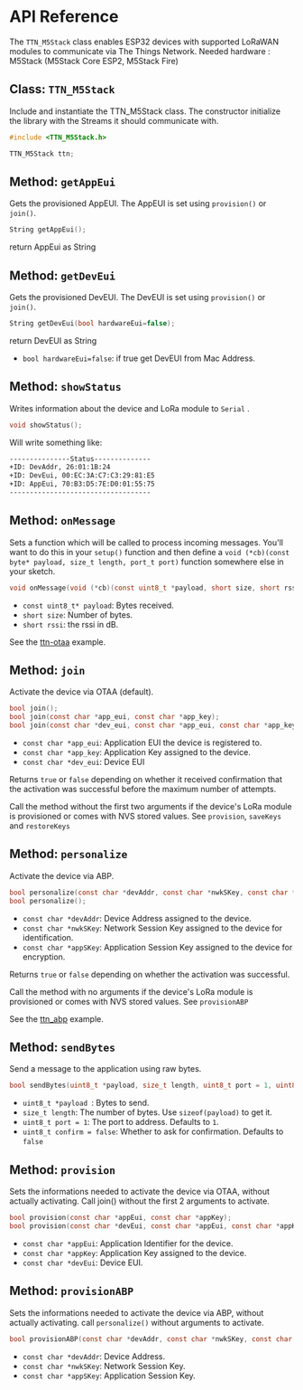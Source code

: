 # API Reference

The `TTN_M5Stack` class enables ESP32 devices with supported LoRaWAN modules to communicate via The Things Network. 
Needed hardware : M5Stack (M5Stack Core ESP2, M5Stack Fire)

## Class: `TTN_M5Stack`

Include and instantiate the TTN_M5Stack class. The constructor initialize the library with the Streams it should communicate with. 

```c
#include <TTN_M5Stack.h>

TTN_M5Stack ttn;
```

## Method: `getAppEui`

Gets the provisioned AppEUI. The AppEUI is set using `provision()` or `join()`.

```c
String getAppEui();
```
return AppEui as String
## Method: `getDevEui`
Gets the provisioned DevEUI. The DevEUI is set using `provision()` or `join()`.

```c
String getDevEui(bool hardwareEui=false);
```
return DevEUI as String

- `bool hardwareEui=false`: if true get DevEUI from Mac Address.


## Method: `showStatus`

Writes information about the device and LoRa module to `Serial` .

```c
void showStatus();
```

Will write something like:

```bash
---------------Status--------------
+ID: DevAddr, 26:01:1B:24
+ID: DevEui, 00:EC:3A:C7:C3:29:81:E5
+ID: AppEui, 70:B3:D5:7E:D0:01:55:75
-----------------------------------
```

## Method: `onMessage`

Sets a function which will be called to process incoming messages. You'll want to do this in your `setup()` function and then define a `void (*cb)(const byte* payload, size_t length, port_t port)` function somewhere else in your sketch.

```c
void onMessage(void (*cb)(const uint8_t *payload, short size, short rssi));
```

- `const uint8_t* payload`: Bytes received.
- `short size`: Number of bytes.
- `short rssi`: the rssi in dB.

See the [ttn-otaa](https://github.com/rgot-org/TheThingsNetwork_esp32/blob/master/examples/ttn-otaa/ttn-otaa.ino) example.

## Method: `join`

Activate the device via OTAA (default).

```c
bool join();
bool join(const char *app_eui, const char *app_key);
bool join(const char *dev_eui, const char *app_eui, const char *app_key);
```

- `const char *app_eui`: Application EUI the device is registered to.
- `const char *app_key`: Application Key assigned to the device.
- `const char *dev_eui`: Device EUI 

Returns `true` or `false` depending on whether it received confirmation that the activation was successful before the maximum number of attempts.

Call the method without the first two arguments if the device's LoRa module is provisioned or comes with NVS stored values. See `provision`, `saveKeys` and `restoreKeys`

## Method: `personalize`

Activate the device via ABP.

```c
bool personalize(const char *devAddr, const char *nwkSKey, const char *appSKey);
bool personalize();
```

- `const char *devAddr`: Device Address assigned to the device.
- `const char *nwkSKey`: Network Session Key assigned to the device for identification.
- `const char *appSKey`: Application Session Key assigned to the device for encryption.

Returns `true` or `false` depending on whether the activation was successful.

Call the method with no arguments if the device's LoRa module is provisioned or comes with NVS stored values. See `provisionABP`

See the [ttn_abp](https://github.com/rgot-org/TheThingsNetwork_esp32/tree/master/examples/ttn_abp) example.

## Method: `sendBytes`

Send a message to the application using raw bytes.

```c
bool sendBytes(uint8_t *payload, size_t length, uint8_t port = 1, uint8_t confirm = 0);
```

- `uint8_t *payload `: Bytes to send.
- `size_t length`: The number of bytes. Use `sizeof(payload)` to get it.
- `uint8_t port = 1`: The port to address. Defaults to `1`.
- `uint8_t confirm = false`: Whether to ask for confirmation. Defaults to `false`

## Method: `provision`

Sets the informations needed to activate the device via OTAA, without actually activating. Call join() without the first 2 arguments to activate.

```c
bool provision(const char *appEui, const char *appKey);
bool provision(const char *devEui, const char *appEui, const char *appKey);
```

- `const char *appEui`: Application Identifier for the device.
- `const char *appKey`: Application Key assigned to the device.
- `const char *devEui`: Device EUI.
## Method: `provisionABP`

Sets the informations needed to activate the device via ABP, without actually activating. call `personalize()` without arguments to activate.
```c
bool provisionABP(const char *devAddr, const char *nwkSKey, const char *appSKey);
```
- `const char *devAddr`: Device Address.
- `const char *nwkSKey`: Network Session Key.
- `const char *appSKey`: Application Session Key.




